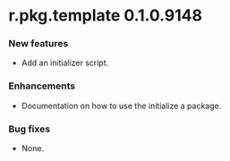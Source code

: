 # r.pkg.template 0.1.0.9148

### New features

* Add an initializer script.

### Enhancements

* Documentation on how to use the initialize a package.

### Bug fixes

* None.